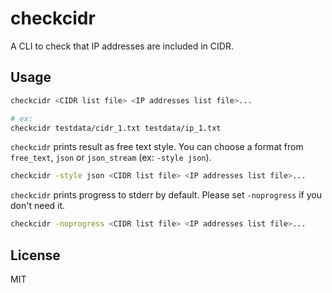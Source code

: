 # checkcidr

A CLI to check that IP addresses are included in CIDR.

## Usage

```bash
checkcidr <CIDR list file> <IP addresses list file>...

# ex:
checkcidr testdata/cidr_1.txt testdata/ip_1.txt
```

`checkcidr` prints result as free text style.
You can choose a format from `free_text`, `json` or `json_stream` (ex: `-style json`).

```bash
checkcidr -style json <CIDR list file> <IP addresses list file>...
```

`checkcidr` prints progress to stderr by default. Please set `-noprogress` if you don't need it.

```bash
checkcidr -noprogress <CIDR list file> <IP addresses list file>...
```

## License

MIT
